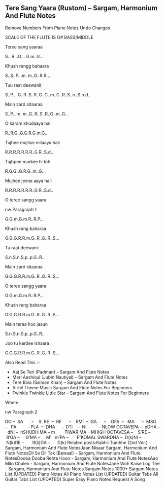 
## Tere Sang Yaara (Rustom) – Sargam, Harmonium And Flute Notes

Remove Numbers From Piano Notes
Undo Changes

SCALE OF THE FLUTE IS G# BASS/MIDDLE

Teree sang yaaraa

S…R…G… G.m..G…

Khush rangg bahaara

S..S..P…m. m..G..R.R…

Tuu raat deewanii

S..P… G..R..S..R..G..G..m..G..R..S..n..S.n.d..

Main zard sitaaraa

S..P…m. m..G..R..S..R..G..m..G…

O karam khudaaya haii

R..R.G..G.G.R.G.m.G..

Tujhee mujhse milaaya haii

R.R.R.R.R.R.R..G.R..S.d..

Tujhpee markee hi toh

R.G.G..G.R.G..m..G…

Mujhee jeena aaya haii

R.R.R.R.R.R.R..G.R..S.d..

O teree sangg yaara

nw Paragraph 1

G.G.m.G.m.R..R.P…

Khush rang baharaa

G.G.G.R.R.m.G..R..G..R..S…

Tu raat deewanii

S.n.S.n.S.p..p.G..R..

Main zard sitaaraa

G.G.G.R.R.m.G..R..G..R..S…

O teree sangg yaara

G.G.m.G.m.R..R.P…

Khush rang baharaa

G.G.G.R.R.m.G..R..G..R..S…

Main teraa hoo jaaun

S.n.S.n.S.p..p.G..R..

Joo tu kardee ishaara

G.G.G.R.R.m.G..R..G..R..S…

Also Read This :-

* Aaj Se Teri (Padman) – Sargam And Flute Notes
* Meri Aashiqui (Jubin Nautiyal) – Sargam And Flute Notes
* Tere Bina (Salman Khan) – Sargam And Flute Notes
* Airtel Theme Music Sargam And Flute Notes For Beginners
* Twinkle Twinkle Little Star – Sargam And Flute Notes For Beginners

Where

nw Paragraph 2

DO –  SA       –    S  RE  –  RE      –    RMI  –  GA      –    GFA  –   MA      –  MSO  –   PA         – PLA  –  DHA      – DTI    –  NI          – NLOW OCTAVEPA –  pDHA –  dNI –  nSHUDH MA – m        TIWAR MA – MHIGH OCTAVESA –    S’RE –     R’GA –     G’MA –     M’   m’PA –       P’KOMAL SWARDHA –  D(k)NI –       N(k)RE –       R(k)GA –      G(k)
Related posts:Kabhii Tumhhe (2nd Ver.) - Sargam, Harmonium And Flute NotesJaan Nisaar Sargam, Harmonium And Flute NotesDil Se Dil Tak (Bawaal) - Sargam, Harmonium And Flute NotesDooba Dooba Rehta Hoon - Sargam, Harmonium And Flute NotesAao Milo Chalen - Sargam, Harmonium And Flute NotesJane Woh Kaise Log The - Sargam, Harmonium And Flute Notes
Sargam Notes
1000+ Sargam Notes List (UPDATED)
Piano Notes
All Piano Notes List (UPDATED)
Guitar Tabs
All Guitar Tabs List (UPDATED)
Super Easy Piano Notes
Request A Song

